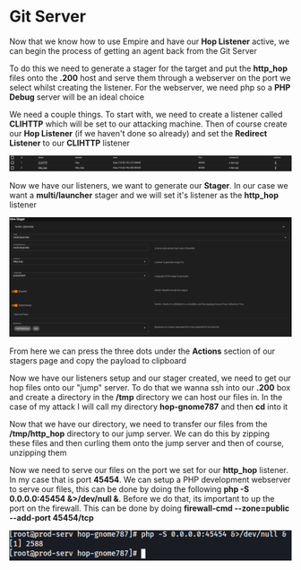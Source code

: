# Git Server

Now that we know how to use Empire and have our **Hop Listener** active, we can begin the process of getting an agent back from the Git Server

To do this we need to generate a stager for the target and put the **http_hop** files onto the **.200** host and serve them through a webserver on the port we select whilst creating the listener. For the webserver, we need php so a **PHP Debug** server will be an ideal choice

We need a couple things. To start with, we need to create a listener called **CLIHTTP** which will be set to our attacking machine. Then of course create our **Hop Listener** (if we haven't done so already) and set the **Redirect Listener** to our **CLIHTTP** listener

![bothlisteners.png](../../../../_resources/bothlisteners.png)

Now we have our listeners, we want to generate our **Stager**. In our case we want a **multi/launcher** stager and we will set it's listener as the **http_hop** listener

![multilaunchstager.png](../../../../_resources/multilaunchstager.png)

From here we can press the three dots under the **Actions** section of our stagers page and copy the payload to clipboard

Now we have our listeners setup and our stager created, we need to get our hop files onto our "jump" server. To do that we wanna ssh into our **.200** box and create a directory in the **/tmp** directory we can host our files in. In the case of my attack I will call my directory **hop-gnome787** and then **cd** into it

Now that we have our directory, we need to transfer our files from the **/tmp/http_hop** directory to our jump server. We can do this by zipping these files and then curling them onto the jump server and then of course, unzipping them

Now we need to serve our files on the port we set for our **http_hop** listener. In my case that is port **45454**. We can setup a PHP development webserver to serve our files, this can be done by doing the following **php -S 0.0.0.0:45454 &>/dev/null &**. Before we do that, its important to up the port on the firewall. This can be done by doing **firewall-cmd --zone=public --add-port 45454/tcp**

![phpdevwebserver.png](../../../../_resources/phpdevwebserver.png)








